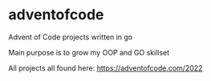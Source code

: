 # adventofcode
Advent of Code projects written in go

Main purpose is to grow my OOP and GO skillset

All projects all found here: https://adventofcode.com/2022
